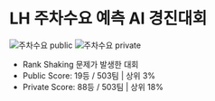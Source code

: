 # LH 주차수요 예측 AI 경진대회
![주차수요 public](https://user-images.githubusercontent.com/91249960/147680042-e6f0d8ee-e484-4fd0-9371-0ef473d26c9b.png)
![주차수요 private](https://user-images.githubusercontent.com/91249960/147680045-9f602d1b-2129-4cbb-b177-abf7fe7a0602.png)
+ Rank Shaking 문제가 발생한 대회
+ Public Score: 19등 / 503팀 | 상위 3%
+ Private Score: 88등 / 503팀 | 상위 18%
